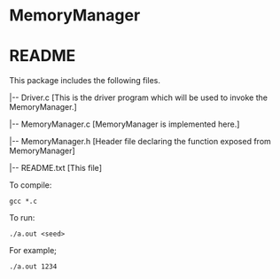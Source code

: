 # MemoryManager

README
======

This package includes the following files.

|-- Driver.c [This is the driver program which will be used to invoke the MemoryManager.]

|-- MemoryManager.c [MemoryManager is implemented here.]

|-- MemoryManager.h [Header file declaring the function exposed from MemoryManager]

|-- README.txt [This file]

To compile:

    gcc *.c

To run:

    ./a.out <seed>

For example;

    ./a.out 1234

